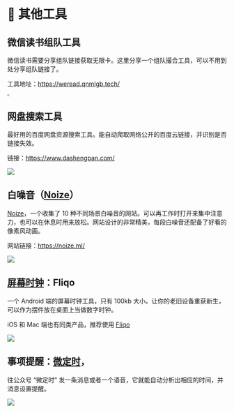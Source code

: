 # 🧰 其他工具

## 微信读书组队工具



微信读书需要分享组队链接获取无限卡。这里分享一个组队撮合工具，可以不用到处分享组队链接了。



工具地址：https://weread.qnmlgb.tech/

<img src="https://mayandev.oss-cn-hangzhou.aliyuncs.com/blog/daily-share-3.png" style="zoom:33%;" />

## 网盘搜索工具



最好用的百度网盘资源搜索工具。能自动爬取网络公开的百度云链接，并识别是否链接失效。



链接：https://www.dashengpan.com/

![](https://mayandev.oss-cn-hangzhou.aliyuncs.com/blog/daily-share-1.png)



## 白噪音（[Noize](https://noize.ml/)）



[Noize](https://noize.ml/)，一个收集了 10 种不同场景白噪音的网站。可以再工作时打开来集中注意力，也可以在休息时用来放松。网站设计的非常精美，每段白噪音还配备了好看的像素风动画。



网站链接：https://noize.ml/



![](https://mayandev.oss-cn-hangzhou.aliyuncs.com/blog/daily-share-other-1.png)

## [屏幕时钟](https://www.coolapk.com/apk/com.by_syk.screenclock)：Fliqo



一个 Android 端的屏幕时钟工具，只有 100kb 大小。让你的老旧设备重获新生，可以作为摆件放在桌面上当做数字时钟。

iOS 和 Mac 端也有同类产品，推荐使用 [Fliqo](https://fliqlo.com/)



![](https://mayandev.oss-cn-hangzhou.aliyuncs.com/blog/fliqo.001.png)



## 事项提醒：[微定时](https://github.com/polyrabbit/WeCron)，

往公众号 “微定时” 发一条消息或者一个语音，它就能自动分析出相应的时间，并消息设置提醒。

![](https://mayandev.oss-cn-hangzhou.aliyuncs.com/blog/other-wetask.png)